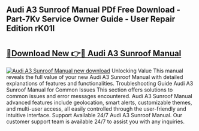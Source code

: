 ## Audi A3 Sunroof Manual PDf Free Download - Part-7Kv Service Owner Guide - User Repair Edition rK01I

# <h2><a href="http://bc64034.oget.top/?id=Audi+A3+Sunroof+Manual">🔗Download New 👉🔴 Audi A3 Sunroof Manual</a></h2>

[![Audi A3 Sunroof Manual new download](https://i.imgur.com/5g1atiW.png)](http://bc64034.oget.top/?id=Audi+A3+Sunroof+Manual)
Unlocking Value This manual reveals the full value of your new Audi A3 Sunroof Manual with detailed explanations of features and functionalities. Troubleshooting Guide Audi A3 Sunroof Manual for Common Issues This section offers solutions to common issues and error messages encountered. Audi A3 Sunroof Manual advanced features include geolocation, smart alerts, customizable themes, and multi-user access, all easily controlled through the user-friendly and intuitive interface. Support Available 24/7 Audi A3 Sunroof Manual. Our customer support team is available 24/7 to assist you with any inquiries.
